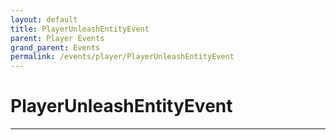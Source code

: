```yaml
---
layout: default
title: PlayerUnleashEntityEvent
parent: Player Events
grand_parent: Events
permalink: /events/player/PlayerUnleashEntityEvent
---
```


# PlayerUnleashEntityEvent

---
